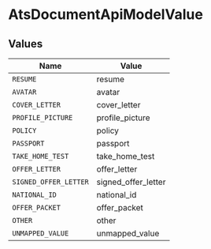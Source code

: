 # AtsDocumentApiModelValue


## Values

| Name                  | Value                 |
| --------------------- | --------------------- |
| `RESUME`              | resume                |
| `AVATAR`              | avatar                |
| `COVER_LETTER`        | cover_letter          |
| `PROFILE_PICTURE`     | profile_picture       |
| `POLICY`              | policy                |
| `PASSPORT`            | passport              |
| `TAKE_HOME_TEST`      | take_home_test        |
| `OFFER_LETTER`        | offer_letter          |
| `SIGNED_OFFER_LETTER` | signed_offer_letter   |
| `NATIONAL_ID`         | national_id           |
| `OFFER_PACKET`        | offer_packet          |
| `OTHER`               | other                 |
| `UNMAPPED_VALUE`      | unmapped_value        |